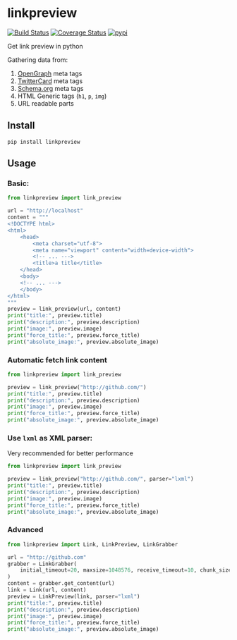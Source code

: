 # linkpreview

[![Build Status](
    https://www.travis-ci.com/meyt/linkpreview.svg?branch=master
)](
    https://www.travis-ci.com/meyt/linkpreview
)
[![Coverage Status](
    https://coveralls.io/repos/github/meyt/linkpreview/badge.svg?branch=master
)](
    https://coveralls.io/github/meyt/linkpreview?branch=master
)
[![pypi](
    https://img.shields.io/pypi/pyversions/linkpreview.svg
)](
    https://pypi.python.org/pypi/linkpreview
)

Get link preview in python

Gathering data from:

1. [OpenGraph](https://ogp.me/) meta tags
2. [TwitterCard](https://developer.twitter.com/en/docs/tweets/optimize-with-cards/overview/abouts-cards) meta tags
3. [Schema.org](https://schema.org/) meta tags
4. HTML Generic tags (`h1`, `p`, `img`)
5. URL readable parts


## Install

```
pip install linkpreview
```

## Usage

### Basic:

```python
from linkpreview import link_preview

url = "http://localhost"
content = """
<!DOCTYPE html>
<html>
    <head>
        <meta charset="utf-8">
        <meta name="viewport" content="width=device-width">
        <!-- ... --->
        <title>a title</title>
    </head>
    <body>
    <!-- ... --->
    </body>
</html>
"""
preview = link_preview(url, content)
print("title:", preview.title)
print("description:", preview.description)
print("image:", preview.image)
print("force_title:", preview.force_title)
print("absolute_image:", preview.absolute_image)
```

### Automatic fetch link content

```python
from linkpreview import link_preview

preview = link_preview("http://github.com/")
print("title:", preview.title)
print("description:", preview.description)
print("image:", preview.image)
print("force_title:", preview.force_title)
print("absolute_image:", preview.absolute_image)
```

### Use `lxml` as XML parser:

Very recommended for better performance

```python
from linkpreview import link_preview

preview = link_preview("http://github.com/", parser="lxml")
print("title:", preview.title)
print("description:", preview.description)
print("image:", preview.image)
print("force_title:", preview.force_title)
print("absolute_image:", preview.absolute_image)
```

### Advanced

```python
from linkpreview import Link, LinkPreview, LinkGrabber

url = "http://github.com"
grabber = LinkGrabber(
    initial_timeout=20, maxsize=1048576, receive_timeout=10, chunk_size=1024,
)
content = grabber.get_content(url)
link = Link(url, content)
preview = LinkPreview(link, parser="lxml")
print("title:", preview.title)
print("description:", preview.description)
print("image:", preview.image)
print("force_title:", preview.force_title)
print("absolute_image:", preview.absolute_image)
```
